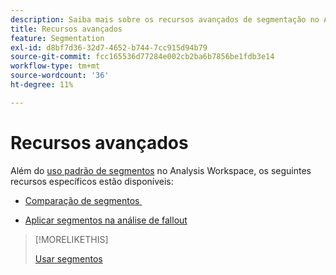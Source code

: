 ```yaml
---
description: Saiba mais sobre os recursos avançados de segmentação no Analysis Workspace.
title: Recursos avançados
feature: Segmentation
exl-id: d8bf7d36-32d7-4652-b744-7cc915d94b79
source-git-commit: fcc165536d77284e002cb2ba6b7856be1fdb3e14
workflow-type: tm+mt
source-wordcount: '36'
ht-degree: 11%

---
```


# Recursos avançados

Além do [uso padrão de segmentos](/help/components/segmentation/segmentation-workflow/t-seg-apply.md) no Analysis Workspace, os seguintes recursos específicos estão disponíveis:

* [Comparação de segmentos &#x200B;](/help/analyze/analysis-workspace/c-panels/c-segment-comparison/segment-comparison.md)

* [Aplicar segmentos na análise de fallout](/help/analyze/analysis-workspace/visualizations/fallout/compare-segments-fallout.md)

>[!MORELIKETHIS]
>
>[Usar segmentos](segmentation-workflow/t-seg-apply.md)
